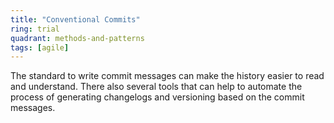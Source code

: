 ```yaml
---
title: "Conventional Commits"
ring: trial
quadrant: methods-and-patterns
tags: [agile]
---
```


The standard to write commit messages can make the history easier to read and understand. There also several tools that can help to automate the process of generating changelogs and versioning based on the commit messages.
